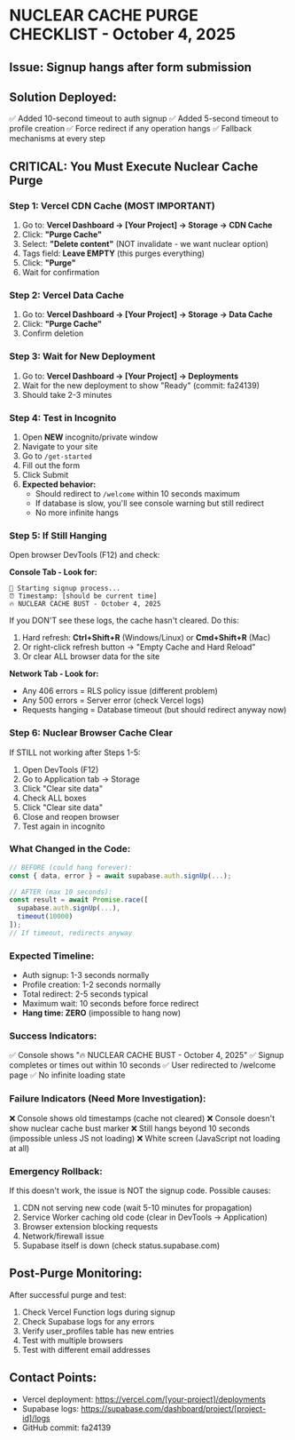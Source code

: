 # NUCLEAR CACHE PURGE CHECKLIST - October 4, 2025

## Issue: Signup hangs after form submission

## Solution Deployed:
✅ Added 10-second timeout to auth signup
✅ Added 5-second timeout to profile creation
✅ Force redirect if any operation hangs
✅ Fallback mechanisms at every step

## CRITICAL: You Must Execute Nuclear Cache Purge

### Step 1: Vercel CDN Cache (MOST IMPORTANT)
1. Go to: **Vercel Dashboard → [Your Project] → Storage → CDN Cache**
2. Click: **"Purge Cache"**
3. Select: **"Delete content"** (NOT invalidate - we want nuclear option)
4. Tags field: **Leave EMPTY** (this purges everything)
5. Click: **"Purge"**
6. Wait for confirmation

### Step 2: Vercel Data Cache
1. Go to: **Vercel Dashboard → [Your Project] → Storage → Data Cache**
2. Click: **"Purge Cache"**
3. Confirm deletion

### Step 3: Wait for New Deployment
1. Go to: **Vercel Dashboard → [Your Project] → Deployments**
2. Wait for the new deployment to show "Ready" (commit: fa24139)
3. Should take 2-3 minutes

### Step 4: Test in Incognito
1. Open **NEW** incognito/private window
2. Navigate to your site
3. Go to `/get-started`
4. Fill out the form
5. Click Submit
6. **Expected behavior:** 
   - Should redirect to `/welcome` within 10 seconds maximum
   - If database is slow, you'll see console warning but still redirect
   - No more infinite hangs

### Step 5: If Still Hanging
Open browser DevTools (F12) and check:

**Console Tab - Look for:**
```
🚀 Starting signup process...
⏰ Timestamp: [should be current time]
🔥 NUCLEAR CACHE BUST - October 4, 2025
```

If you DON'T see these logs, the cache hasn't cleared. Do this:
1. Hard refresh: **Ctrl+Shift+R** (Windows/Linux) or **Cmd+Shift+R** (Mac)
2. Or right-click refresh button → "Empty Cache and Hard Reload"
3. Or clear ALL browser data for the site

**Network Tab - Look for:**
- Any 406 errors = RLS policy issue (different problem)
- Any 500 errors = Server error (check Vercel logs)
- Requests hanging = Database timeout (but should redirect anyway now)

### Step 6: Nuclear Browser Cache Clear
If STILL not working after Steps 1-5:
1. Open DevTools (F12)
2. Go to Application tab → Storage
3. Click "Clear site data"
4. Check ALL boxes
5. Click "Clear site data"
6. Close and reopen browser
7. Test again in incognito

### What Changed in the Code:
```typescript
// BEFORE (could hang forever):
const { data, error } = await supabase.auth.signUp(...);

// AFTER (max 10 seconds):
const result = await Promise.race([
  supabase.auth.signUp(...),
  timeout(10000)
]);
// If timeout, redirects anyway
```

### Expected Timeline:
- Auth signup: 1-3 seconds normally
- Profile creation: 1-2 seconds normally  
- Total redirect: 2-5 seconds typical
- Maximum wait: 10 seconds before force redirect
- **Hang time: ZERO** (impossible to hang now)

### Success Indicators:
✅ Console shows "🔥 NUCLEAR CACHE BUST - October 4, 2025"
✅ Signup completes or times out within 10 seconds
✅ User redirected to /welcome page
✅ No infinite loading state

### Failure Indicators (Need More Investigation):
❌ Console shows old timestamps (cache not cleared)
❌ Console doesn't show nuclear cache bust marker
❌ Still hangs beyond 10 seconds (impossible unless JS not loading)
❌ White screen (JavaScript not loading at all)

### Emergency Rollback:
If this doesn't work, the issue is NOT the signup code. Possible causes:
1. CDN not serving new code (wait 5-10 minutes for propagation)
2. Service Worker caching old code (clear in DevTools → Application)
3. Browser extension blocking requests
4. Network/firewall issue
5. Supabase itself is down (check status.supabase.com)

## Post-Purge Monitoring:
After successful purge and test:
1. Check Vercel Function logs during signup
2. Check Supabase logs for any errors
3. Verify user_profiles table has new entries
4. Test with multiple browsers
5. Test with different email addresses

## Contact Points:
- Vercel deployment: https://vercel.com/[your-project]/deployments
- Supabase logs: https://supabase.com/dashboard/project/[project-id]/logs
- GitHub commit: fa24139